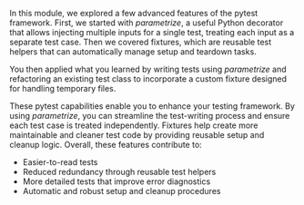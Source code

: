 In this module, we explored a few advanced features of the pytest framework. First, we started with _parametrize_, a useful Python decorator that allows injecting multiple inputs for a single test, treating each input as a separate test case. Then we covered fixtures, which are reusable test helpers that can automatically manage setup and teardown tasks. 

You then applied what you learned by writing tests using _parametrize_ and refactoring an existing test class to incorporate a custom fixture designed for handling temporary files.

These pytest capabilities enable you to enhance your testing framework. By using _parametrize_, you can streamline the test-writing process and ensure each test case is treated independently. Fixtures help create more maintainable and cleaner test code by providing reusable setup and cleanup logic. Overall, these features contribute to:

- Easier-to-read tests
- Reduced redundancy through reusable test helpers
- More detailed tests that improve error diagnostics
- Automatic and robust setup and cleanup procedures 